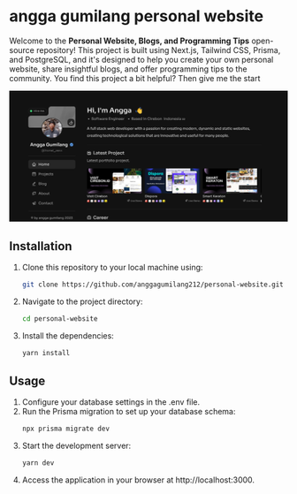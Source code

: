 # angga gumilang personal website

Welcome to the **Personal Website, Blogs, and Programming Tips** open-source repository! This project is built using Next.js, Tailwind CSS, Prisma, and PostgreSQL, and it's designed to help you create your own personal website, share insightful blogs, and offer programming tips to the community. You find this project a bit helpful? Then give me the start

<img width="1440" alt="foto personal web" src="/public/project/personalweb.png">


## Installation

1. Clone this repository to your local machine using:

   ```bash
   git clone https://github.com/anggagumilang212/personal-website.git
   ```

2. Navigate to the project directory:
   ```bash
   cd personal-website
   ```
3. Install the dependencies:
   ```bash
   yarn install
   ```

## Usage

1. Configure your database settings in the .env file.
2. Run the Prisma migration to set up your database schema:
   ```bash
   npx prisma migrate dev
   ```
3. Start the development server:
   ```bash
   yarn dev
   ```
4. Access the application in your browser at http://localhost:3000.



